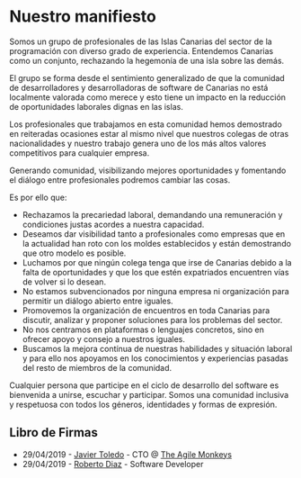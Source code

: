 # Nuestro manifiesto

Somos un grupo de profesionales de las Islas Canarias del sector de la programación con diverso grado de experiencia. Entendemos Canarias como un conjunto, rechazando la hegemonía de una isla sobre las demás.

El grupo se forma desde el sentimiento generalizado de que la comunidad de desarrolladores y desarrolladoras de software de Canarias no está localmente valorada como merece y esto tiene un impacto en la reducción de oportunidades laborales dignas en las islas. 

Los profesionales que trabajamos en esta comunidad hemos demostrado en reiteradas ocasiones estar al mismo nivel que nuestros colegas de otras nacionalidades y nuestro trabajo genera uno de los más altos valores competitivos para cualquier empresa.

Generando comunidad, visibilizando mejores oportunidades y fomentando el diálogo entre profesionales podremos cambiar las cosas.

Es por ello que:

* Rechazamos la precariedad laboral, demandando una remuneración y condiciones justas acordes a nuestra capacidad.
* Deseamos dar visibilidad tanto a profesionales como empresas que en la actualidad han roto con los moldes establecidos y están demostrando que otro modelo es posible.
* Luchamos por que ningún colega tenga que irse de Canarias debido a la falta de oportunidades y que los que estén expatriados encuentren vías de volver si lo desean.
* No estamos subvencionados por ninguna empresa ni organización para permitir un diálogo abierto entre iguales.
* Promovemos la organización de encuentros en toda Canarias para discutir, analizar y proponer soluciones para los problemas del sector.
* No nos centramos en plataformas o lenguajes concretos, sino en ofrecer apoyo y consejo a nuestros iguales.
* Buscamos la mejora contínua de nuestras habilidades y situación laboral y para ello nos apoyamos en los conocimientos y experiencias pasadas del resto de miembros de la comunidad.

Cualquier persona que participe en el ciclo de desarrollo del software es bienvenida a unirse, escuchar y participar. Somos una comunidad inclusiva y respetuosa con todos los géneros, identidades y formas de expresión.

## Libro de Firmas

* 29/04/2019 - [Javier Toledo](https://twitter.com/javier_toledo) - CTO @ [The Agile Monkeys](https://www.theagilemonkeys.com)
* 29/04/2019 - [Roberto Diaz](https://twitter.com/rdiaz82) - Software Developer
